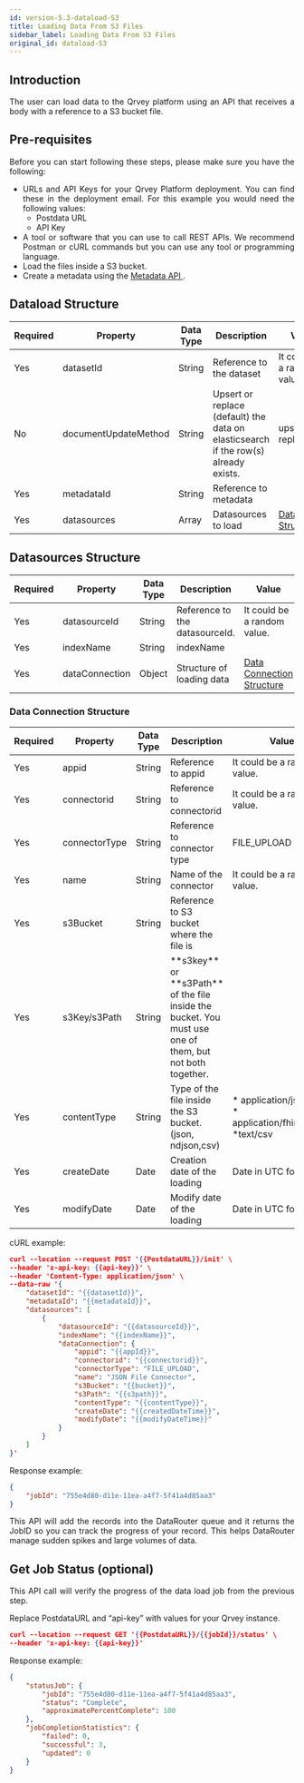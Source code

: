 ```yaml
---
id: version-5.3-dataload-S3
title: Loading Data From S3 Files
sidebar_label: Loading Data From S3 Files
original_id: dataload-S3
---
```


<div style="text-align: justify">


## Introduction

The user can load data to the Qrvey platform using an API that receives a body with a reference to a S3 bucket file.

## Pre-requisites
Before you can start following these steps, please make sure you have the following:
* URLs and API Keys for your Qrvey Platform deployment. You can find these in the deployment email. For this example you would need the following values:
  * Postdata URL
  * API Key 
* A tool or software that you can use to call REST APIs. We recommend Postman or cURL commands but you can use any tool or programming language.
* Load the files inside a S3 bucket.
* Create a metadata using the <a href="/docs/data-router/Metadata/metadata-API/"> Metadata API </a>.

## Dataload Structure

<table class="demo">
	<thead>
	<tr>
		<th>Required</th> 
		<th>Property</th>
        <th>Data Type</th>
        <th>Description</th>
        <th>Value</th>
	</tr>
	</thead>
	<tbody>
	<tr>
		<td>Yes</td>
		<td>datasetId</td>
        <td>String</td> 
        <td>Reference to the dataset
        <td>It could be a random value.
</td> 
	</tr>
	<tr>
		<td>No</td>
		<td>documentUpdateMethod</td>
        <td>String</td> 
        <td>Upsert or replace (default) the data on elasticsearch if the row(s) already exists.
        <td>upsert, replace

</td> 
	</tr>
	<tr>
		<td>Yes</td>
		<td>metadataId</td>
        <td>String</td>
		<td>Reference to metadata</td>
        <td></td>
	</tr>
    <tr>
		<td>Yes</td>
		<td>datasources</td>
        <td>Array</td>
		<td>Datasources to load</td>
        <td><a href="https://docs.google.com/document/d/14E9vi-vVumZmUCLSq-Z-rWihQdigPVEOeNdu879Uspw/edit#heading=h.1m16imwrw2yi"> Datasource Structure </a>
</td>
	</tr>
	</tbody>
</table> 





## Datasources Structure


<table class="demo">
	<thead>
	<tr>
		<th>Required</th> 
		<th>Property</th>
        <th>Data Type</th>
        <th>Description</th>
        <th>Value</th>
	</tr>
	</thead>
	<tbody>
	<tr>
		<td>Yes</td>
		<td>datasourceId</td>
        <td>String</td> 
        <td>Reference to the datasourceId.
        <td>It could be a random value.
</td> 
	</tr>
	<tr>
		<td>Yes</td>
		<td>indexName</td>
        <td>String</td>
		<td>indexName</td>
        <td> </td>
	</tr>
    <tr>
		<td>Yes</td>
		<td>dataConnection</td>
        <td>Object</td>
		<td>Structure of loading data</td>
        <td><a href="https://docs.google.com/document/d/14E9vi-vVumZmUCLSq-Z-rWihQdigPVEOeNdu879Uspw/edit#heading=h.rpe2ir16bixy"> Data Connection Structure </a>
</td>
	</tr>
	</tbody>
</table> 

### Data Connection Structure


<table class="demo">
	<thead>
	<tr>
		<th>Required</th> 
		<th>Property</th>
        <th>Data Type</th>
        <th>Description</th>
        <th>Value</th>
	</tr>
	</thead>
	<tbody>
	<tr>
		<td>Yes</td>
		<td>appid</td>
        <td>String</td> 
        <td>Reference to appid
        <td>It could be a random value.
</td> 
	</tr>
	<tr>
		<td>Yes</td>
		<td>connectorid</td>
        <td>String</td>
		<td>Reference to connectorid</td>
        <td> It could be a random value.
</td> 
	</tr>
    	<tr>
		<td>Yes</td>
		<td>connectorType</td>
        <td>String</td>
		<td>Reference to connector type
</td>
        <td>FILE_UPLOAD</td>
	</tr>
    	<tr>
		<td>Yes</td>
		<td>name</td>
        <td>String</td>
		<td>Name of the connector
</td>
        <td> It could be a random value.</td>
	</tr>
    	<tr>
		<td>Yes</td>
		<td>s3Bucket</td>
        <td>String</td>
		<td>Reference to S3 bucket where the file is
</td>
        <td> </td>
	</tr>
    	<tr>
		<td>Yes</td>
		<td>s3Key/s3Path</td>
        <td>String</td>
		<td>**s3key** or **s3Path** of the file inside the bucket. You must use one of them, but not both together.
</td>
        <td> </td>
	</tr>
    	<tr>
		<td>Yes</td>
		<td>contentType</td>
        <td>String</td>
		<td>
Type of the file inside the S3 bucket. (json, ndjson,csv)
</td>
        <td> 
        * application/json
<br> * application/fhir+ndjson
<br> *text/csv
</td>
	</tr>
    	<tr>
		<td>Yes</td>
		<td>createDate</td>
        <td>Date</td>
		<td>
Creation date of the loading
</td>
        <td> 
Date in UTC format
</td>
	</tr>
    <tr>
		<td>Yes</td>
		<td>modifyDate</td>
        <td>Date</td>
		<td>Modify date of the loading
</td>
        <td>
Date in UTC format

</td>
	</tr>
	</tbody>
</table> 


cURL example:
```json
curl --location --request POST '{{PostdataURL}}/init' \
--header 'x-api-key: {{api-key}}' \
--header 'Content-Type: application/json' \
--data-raw '{
    "datasetId": "{{datasetId}}",
    "metadataId": "{{metadataId}}",
    "datasources": [
        {
            "datasourceId": "{{datasourceId}}",
            "indexName": "{{indexName}}",
            "dataConnection": {
                "appid": "{{appId}}",
                "connectorid": "{{connectorid}}",
                "connectorType": "FILE_UPLOAD",
                "name": "JSON File Connector",
                "s3Bucket": "{{bucket}}",
                "s3Path": "{{s3path}}",
                "contentType": "{{contentType}}",
                "createDate": "{{createdDateTime}}",
                "modifyDate": "{{modifyDateTime}}"
            }
        }
    ]
}'
```
Response example:
```json
{
    "jobId": "755e4d80-d11e-11ea-a4f7-5f41a4d85aa3"
}
```
This API will add the records into the DataRouter queue and it returns the JobID so you can track the progress of your record. This helps DataRouter manage sudden spikes and large volumes of data. 

## Get Job Status (optional)

This API call will verify the progress of the data load job from the previous step.

Replace PostdataURL and “api-key” with values for your Qrvey instance.

```json
curl --location --request GET '{{PostdataURL}}/{{jobId}}/status' \
--header 'x-api-key: {{api-key}}'
```

Response example:
```json
{
    "statusJob": {
        "jobId": "755e4d80-d11e-11ea-a4f7-5f41a4d85aa3",
        "status": "Complete",
        "approximatePercentComplete": 100
    },
    "jobCompletionStatistics": {
        "failed": 0,
        "successful": 3,
        "updated": 0
    }
}
```
